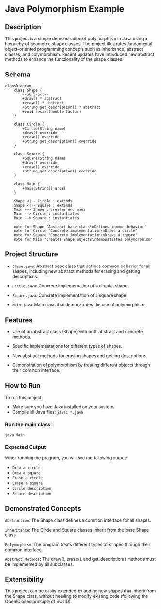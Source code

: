 # Java Polymorphism Example

## Description

This project is a simple demonstration of polymorphism in Java using a hierarchy of geometric shape classes. The project illustrates fundamental object-oriented programming concepts such as inheritance, abstract classes, and polymorphism. Recent updates have introduced new abstract methods to enhance the functionality of the shape classes.

## Schema

```mermaid
classDiagram
    class Shape {
        <<abstract>>
        +draw() * abstract
        +erase() * abstract
        +String get_description() * abstract
        +void resize(double factor)
    }
    
    class Circle {
        +Circle(String name)
        +draw() override
        +erase() override
        +String get_description() override
    }
    
    class Square {
        +Square(String name)
        +draw() override
        +erase() override
        +String get_description() override
    }
    
    class Main {
        +main(String[] args)
    }
    
    Shape <|-- Circle : extends
    Shape <|-- Square : extends
    Main --> Shape : creates and uses
    Main --> Circle : instantiates
    Main --> Square : instantiates
    
    note for Shape "Abstract base class\nDefines common behavior"
    note for Circle "Concrete implementation\nDraws a circle"
    note for Square "Concrete implementation\nDraws a square"
    note for Main "Creates Shape objects\nDemonstrates polymorphism"
```

## Project Structure

- `Shape.java`: Abstract base class that defines common behavior for all shapes, including new abstract methods for erasing and getting descriptions.

- `Circle.java`: Concrete implementation of a circular shape.

- `Square.java`: Concrete implementation of a square shape.

- `Main.java`: Main class that demonstrates the use of polymorphism.

## Features

- Use of an abstract class (Shape) with both abstract and concrete methods.

- Specific implementations for different types of shapes.

- New abstract methods for erasing shapes and getting descriptions.

- Demonstration of polymorphism by treating different objects through their common interface.

## How to Run

To run this project:

  - Make sure you have Java installed on your system.
  - Compile all Java files: `javac *.java`

### Run the main class:
```bash
java Main
```

### Expected Output
When running the program, you will see the following output: 
- ```Draw a circle```
- ```Draw a square```
- ```Erase a circle```
- ```Erase a square```
- ```Circle description```
- ```Square description```

## Demonstrated Concepts

`Abstraction`: The Shape class defines a common interface for all shapes.

`Inheritance`: The Circle and Square classes inherit from the base Shape class.

`Polymorphism`: The program treats different types of shapes through their common interface.

`Abstract Methods`: The draw(), erase(), and get_description() methods must be implemented by all subclasses.

## Extensibility

This project can be easily extended by adding new shapes that inherit from the Shape class, without needing to modify existing code (following the Open/Closed principle of SOLID).